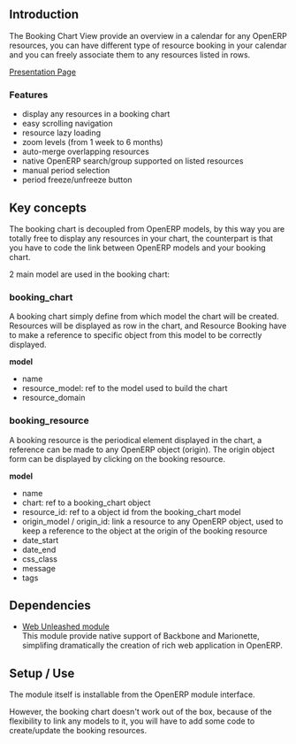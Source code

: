 ## Introduction

The Booking Chart View provide an overview in a calendar for any OpenERP resources, you can have different type of resource booking in your calendar and you can freely associate them to any resources listed in rows.

[Presentation Page](http://trobz.github.io/openerp-booking-chart/ "OpenERP Booking Chart Presentation Page")

### Features

- display any resources in a booking chart
- easy scrolling navigation 
- resource lazy loading
- zoom levels (from 1 week to 6 months)
- auto-merge overlapping resources
- native OpenERP search/group supported on listed resources
- manual period selection
- period freeze/unfreeze button


## Key concepts

The booking chart is decoupled from OpenERP models, by this way you are totally free to display any resources in your chart, the counterpart is that you have to code the link between OpenERP models and your booking chart.

2 main model are used in the booking chart:

### booking_chart

A booking chart simply define from which model the chart will be created. Resources will be displayed as row in the chart, and Resource Booking have to make a reference to specific object from this model to be correctly displayed.

**model**
- name
- resource_model: ref to the model used to build the chart
- resource_domain


### booking_resource

A booking resource is the periodical element displayed in the chart, a reference can be made to any OpenERP object (origin).
The origin object form can be displayed by clicking on the booking resource. 

**model**
- name
- chart: ref to a booking_chart object
- resource_id: ref to a object id from the booking_chart model
- origin_model / origin_id: link a resource to any OpenERP object, used to keep a reference to the object at the origin of the booking resource
- date_start
- date_end
- css_class
- message
- tags


## Dependencies

- [Web Unleashed module](https://github.com/trobz/openerp-web-unleashed "OpenERP Web Unleashed")     
This module provide native support of Backbone and Marionette, simplifing dramatically the creation of rich web application in OpenERP.  

## Setup / Use

The module itself is installable from the OpenERP module interface.

However, the booking chart doesn't work out of the box, because of the flexibility to link any models to it, you will have to
add some code to create/update the booking resources.
